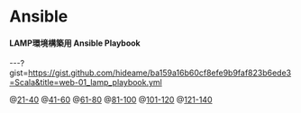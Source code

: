 # Ansible
#### LAMP環境構築用 Ansible Playbook

---?gist=https://gist.github.com/hideame/ba159a16b60cf8efe9b9faf823b6ede3=Scala&title=web-01_lamp_playbook.yml

@[21-40](21-40)
@[41-60](41-60)
@[61-80](61-80)
@[81-100](81-100)
@[101-120](101-120)
@[121-140](121-140)
